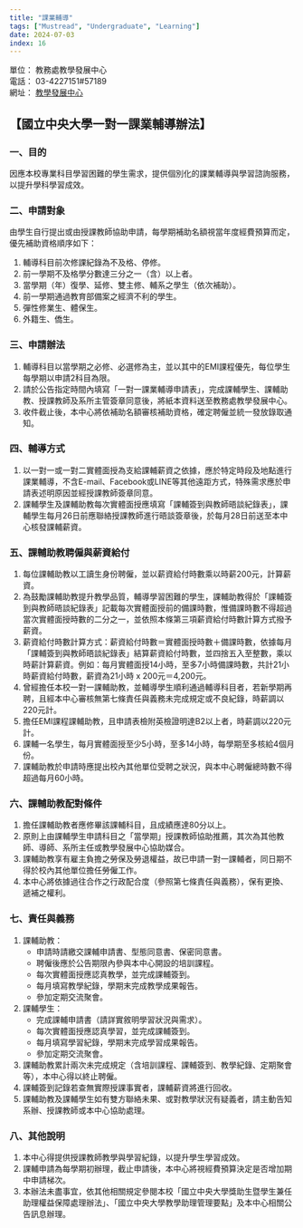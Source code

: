```yaml
---
title: "課業輔導"
tags: ["Mustread", "Undergraduate", "Learning"]
date: 2024-07-03
index: 16
---
```


單位： 教務處教學發展中心  
電話： 03-4227151#57189  
網址： [教學發展中心](https://pdc.adm.ncu.edu.tw/student.asp)

## 【國立中央大學一對一課業輔導辦法】

### 一、目的

因應本校專業科目學習困難的學生需求，提供個別化的課業輔導與學習諮詢服務，以提升學科學習成效。

### 二、申請對象

由學生自行提出或由授課教師協助申請，每學期補助名額視當年度經費預算而定，優先補助資格順序如下：

1. 輔導科目前次修課紀錄為不及格、停修。
2. 前一學期不及格學分數達三分之一（含）以上者。
3. 當學期（年）復學、延修、雙主修、輔系之學生（依次補助）。
4. 前一學期通過教育部備案之經濟不利的學生。
5. 彈性修業生、體保生。
6. 外籍生、僑生。

### 三、申請辦法

1. 輔導科目以當學期之必修、必選修為主，並以其中的EMI課程優先，每位學生每學期以申請2科目為限。
2. 請於公告指定時間內填寫「一對一課業輔導申請表」，完成課輔學生、課輔助教、授課教師及系所主管簽章同意後，將紙本資料送至教務處教學發展中心。
3. 收件截止後，本中心將依補助名額審核補助資格，確定聘僱並統一發放錄取通知。

### 四、輔導方式

1. 以一對一或一對二實體面授為支給課輔薪資之依據，應於特定時段及地點進行課業輔導，不含E-mail、Facebook或LINE等其他遠距方式，特殊需求應於申請表述明原因並經授課教師簽章同意。
2. 課輔學生及課輔助教每次實體面授應填寫「課輔簽到與教師晤談紀錄表」，課輔學生每月26日前應聯絡授課教師進行晤談簽章後，於每月28日前送至本中心核發課輔薪資。

### 五、課輔助教聘僱與薪資給付

1. 每位課輔助教以工讀生身份聘僱，並以薪資給付時數乘以時薪200元，計算薪資。
2. 為鼓勵課輔助教提升教學品質，輔導學習困難的學生，課輔助教得於「課輔簽到與教師晤談紀錄表」記載每次實體面授前的備課時數，惟備課時數不得超過當次實體面授時數的二分之一，並依照本條第三項薪資給付時數計算方式撥予薪資。
3. 薪資給付時數計算方式：薪資給付時數＝實體面授時數＋備課時數，依據每月「課輔簽到與教師晤談紀錄表」結算薪資給付時數，並四捨五入至整數，乘以時薪計算薪資。例如：每月實體面授14小時，至多7小時備課時數，共計21小時薪資給付時數，薪資為21小時 x 200元＝4,200元。
4. 曾經擔任本校一對一課輔助教，並輔導學生順利通過輔導科目者，若新學期再聘，且經本中心審核無第七條責任與義務未完成規定或不良紀錄，時薪調以220元計。
5. 擔任EMI課程課輔助教，且申請表檢附英檢證明達B2以上者，時薪調以220元計。
6. 課輔一名學生，每月實體面授至少5小時，至多14小時，每學期至多核給4個月份。
7. 課輔助教於申請時應提出校內其他單位受聘之狀況，與本中心聘僱總時數不得超過每月60小時。

### 六、課輔助教配對條件

1. 擔任課輔助教者應修畢該課輔科目，且成績應達80分以上。
2. 原則上由課輔學生申請科目之「當學期」授課教師協助推薦，其次為其他教師、導師、系所主任或教學發展中心協助媒合。
3. 課輔助教享有雇主負擔之勞保及勞退權益，故已申請一對一課輔者，同日期不得於校內其他單位擔任勞僱工作。
4. 本中心將依據過往合作之行政配合度（參照第七條責任與義務），保有更換、遞補之權利。

### 七、責任與義務

1. 課輔助教：
   - 申請時請繳交課輔申請書、型態同意書、保密同意書。
   - 聘僱後應於公告期限內參與本中心開設的培訓課程。
   - 每次實體面授應認真教學，並完成課輔簽到。
   - 每月填寫教學紀錄，學期末完成教學成果報告。
   - 參加定期交流聚會。
2. 課輔學生：
   - 完成課輔申請書（請詳實敘明學習狀況與需求）。
   - 每次實體面授應認真學習，並完成課輔簽到。
   - 每月填寫學習紀錄，學期末完成學習成果報告。
   - 參加定期交流聚會。
3. 課輔助教累計兩次未完成規定（含培訓課程、課輔簽到、教學紀錄、定期聚會等），本中心得以終止聘僱。
4. 課輔簽到記錄若查無實際授課事實者，課輔薪資將進行回收。
5. 課輔助教及課輔學生如有雙方聯絡未果、或對教學狀況有疑義者，請主動告知系辦、授課教師或本中心協助處理。

### 八、其他說明

1. 本中心得提供授課教師教學與學習紀錄，以提升學生學習成效。
2. 課輔申請為每學期初辦理，截止申請後，本中心將視經費預算決定是否增加期中申請梯次。
3. 本辦法未盡事宜，依其他相關規定參閱本校「國立中央大學獎助生暨學生兼任助理權益保障處理辦法」、「國立中央大學教學助理管理要點」及本中心相關公告訊息辦理。
